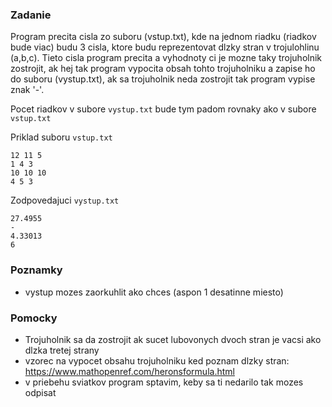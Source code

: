 ### Zadanie
Program precita cisla zo suboru (vstup.txt),
kde na jednom riadku (riadkov bude viac)
budu 3 cisla, ktore budu reprezentovat dlzky stran v
trojulohlinu (a,b,c). Tieto cisla program precita a vyhodnoty ci je mozne taky trojuholnik
zostrojit, ak hej tak program vypocita obsah tohto trojuholniku a zapise ho do suboru (vystup.txt), ak sa trojuholnik neda zostrojit tak program vypise znak '-'.

Pocet riadkov v subore `vystup.txt` bude tym padom rovnaky ako v subore `vstup.txt`


Priklad suboru `vstup.txt`
```
12 11 5
1 4 3
10 10 10
4 5 3
```
Zodpovedajuci `vystup.txt`
```
27.4955
-
4.33013
6
```

### Poznamky
* vystup mozes zaorkuhlit ako chces (aspon 1 desatinne miesto)

### Pomocky
* Trojuholnik sa da zostrojit ak sucet lubovonych dvoch stran je
vacsi ako dlzka tretej strany
* vzorec na vypocet obsahu trojuholniku ked poznam dlzky stran: https://www.mathopenref.com/heronsformula.html
* v priebehu sviatkov program sptavim, keby sa ti nedarilo tak mozes odpisat
